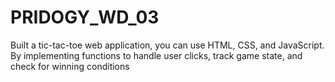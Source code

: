 # PRIDOGY_WD_03
 Built a tic-tac-toe web application, you can use HTML, CSS, and JavaScript. By implementing functions to handle user clicks, track game state, and check for winning conditions
